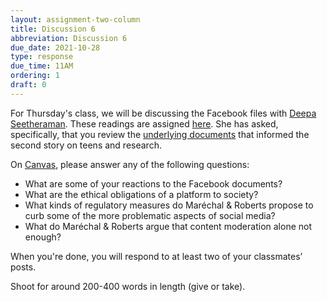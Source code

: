 ```yaml
---
layout: assignment-two-column
title: Discussion 6
abbreviation: Discussion 6
due_date: 2021-10-28
type: response
due_time: 11AM
ordering: 1
draft: 0
---
```


For Thursday's class, we will be discussing the Facebook files with <a href="https://www.wsj.com/news/author/deepa-seetharaman" target="_blank">Deepa Seetheraman</a>. These readings are assigned [here](../12lecture). She has asked, specifically, that you review the <a href="https://www.wsj.com/articles/facebook-documents-instagram-teens-11632953840?mod=article_inline" target="_blank">underlying documents</a> that informed the second story on teens and research.

On <a href="https://canvas.northwestern.edu/courses/149914/discussion_topics/1018180" target="_blank">Canvas</a>, please answer any of the following questions:

* What are some of your reactions to the Facebook documents?
* What are the ethical obligations of a platform to society? 
* What kinds of regulatory measures do Maréchal & Roberts propose to curb some of the more problematic aspects of social media?
* What do Maréchal & Roberts argue that content moderation alone not enough?

When you're done, you will respond to at least two of your classmates’ posts.

Shoot for around 200-400 words in length (give or take). 